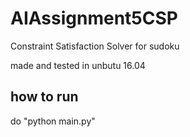 # AIAssignment5CSP
Constraint Satisfaction Solver for sudoku 

made and tested in unbutu 16.04

## how to run
do "python main.py"
